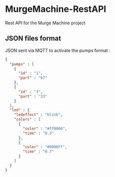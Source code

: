 # MurgeMachine-RestAPI
Rest API for the Murge Machine project

## JSON files format
JSON sent via MQTT to activate the pumps format : 
```json
{
  "pumps" : [
    {
      "id" : "1",
      "part" : "67"
    },
    {
      "id" : "3",
      "part" : "33"
    }
  ],
  "led" : {
    "ledeffect" : "blink",
    "colors" : [
      {
        "color" : "#ff0000",
        "time" : "0.3"
      },
      {
        "color" : "#0000ff",
        "time" : "0.7"
      }
    ]
  }
}
```
